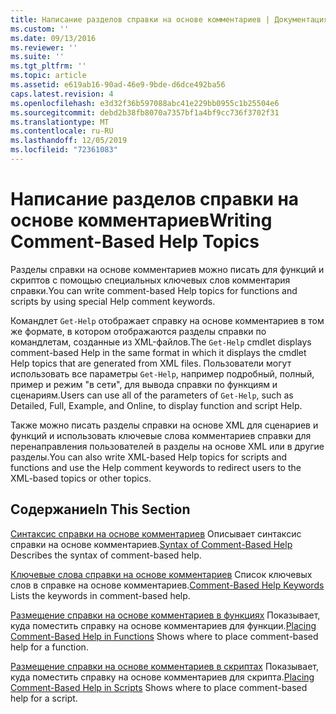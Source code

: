 ```yaml
---
title: Написание разделов справки на основе комментариев | Документация Майкрософт
ms.custom: ''
ms.date: 09/13/2016
ms.reviewer: ''
ms.suite: ''
ms.tgt_pltfrm: ''
ms.topic: article
ms.assetid: e619ab16-90ad-46e9-9bde-d6dce492ba56
caps.latest.revision: 4
ms.openlocfilehash: e3d32f36b597088abc41e229bb0955c1b25504e6
ms.sourcegitcommit: debd2b38fb8070a7357bf1a4bf9cc736f3702f31
ms.translationtype: MT
ms.contentlocale: ru-RU
ms.lasthandoff: 12/05/2019
ms.locfileid: "72361083"
---
```

# <a name="writing-comment-based-help-topics"></a><span data-ttu-id="2adc0-102">Написание разделов справки на основе комментариев</span><span class="sxs-lookup"><span data-stu-id="2adc0-102">Writing Comment-Based Help Topics</span></span>

<span data-ttu-id="2adc0-103">Разделы справки на основе комментариев можно писать для функций и скриптов с помощью специальных ключевых слов комментария справки.</span><span class="sxs-lookup"><span data-stu-id="2adc0-103">You can write comment-based Help topics for functions and scripts by using special Help comment keywords.</span></span>

 <span data-ttu-id="2adc0-104">Командлет `Get-Help` отображает справку на основе комментариев в том же формате, в котором отображаются разделы справки по командлетам, созданные из XML-файлов.</span><span class="sxs-lookup"><span data-stu-id="2adc0-104">The `Get-Help` cmdlet displays comment-based Help in the same format in which it displays the cmdlet Help topics that are generated from XML files.</span></span> <span data-ttu-id="2adc0-105">Пользователи могут использовать все параметры `Get-Help`, например подробный, полный, пример и режим "в сети", для вывода справки по функциям и сценариям.</span><span class="sxs-lookup"><span data-stu-id="2adc0-105">Users can use all of the parameters of `Get-Help`, such as Detailed, Full, Example, and Online, to display function and script Help.</span></span>

 <span data-ttu-id="2adc0-106">Также можно писать разделы справки на основе XML для сценариев и функций и использовать ключевые слова комментариев справки для перенаправления пользователей в разделы на основе XML или в другие разделы.</span><span class="sxs-lookup"><span data-stu-id="2adc0-106">You can also write XML-based Help topics for scripts and functions and use the Help comment keywords to redirect users to the XML-based topics or other topics.</span></span>

## <a name="in-this-section"></a><span data-ttu-id="2adc0-107">Содержание</span><span class="sxs-lookup"><span data-stu-id="2adc0-107">In This Section</span></span>

 <span data-ttu-id="2adc0-108">[Синтаксис справки на основе комментариев](./syntax-of-comment-based-help.md) Описывает синтаксис справки на основе комментариев.</span><span class="sxs-lookup"><span data-stu-id="2adc0-108">[Syntax of Comment-Based Help](./syntax-of-comment-based-help.md) Describes the syntax of comment-based help.</span></span>

 <span data-ttu-id="2adc0-109">[Ключевые слова справки на основе комментариев](./comment-based-help-keywords.md) Список ключевых слов в справке на основе комментариев.</span><span class="sxs-lookup"><span data-stu-id="2adc0-109">[Comment-Based Help Keywords](./comment-based-help-keywords.md) Lists the keywords in comment-based help.</span></span>

 <span data-ttu-id="2adc0-110">[Размещение справки на основе комментариев в функциях](./placing-comment-based-help-in-functions.md) Показывает, куда поместить справку на основе комментариев для функции.</span><span class="sxs-lookup"><span data-stu-id="2adc0-110">[Placing Comment-Based Help in Functions](./placing-comment-based-help-in-functions.md) Shows where to place comment-based help for a function.</span></span>

 <span data-ttu-id="2adc0-111">[Размещение справки на основе комментариев в скриптах](./placing-comment-based-help-in-scripts.md) Показывает, куда поместить справку на основе комментариев для скрипта.</span><span class="sxs-lookup"><span data-stu-id="2adc0-111">[Placing Comment-Based Help in Scripts](./placing-comment-based-help-in-scripts.md) Shows where to place comment-based help for a script.</span></span>